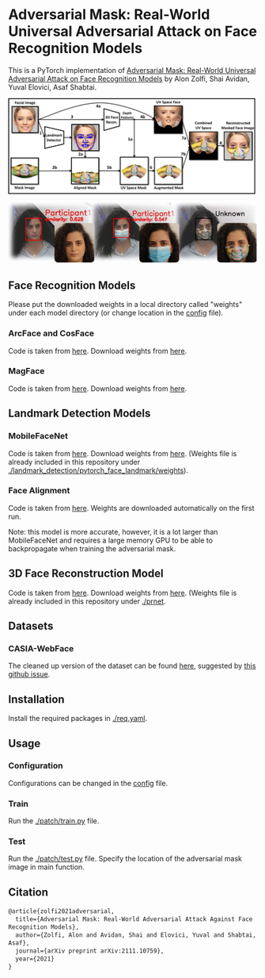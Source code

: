 # Adversarial Mask: Real-World Universal Adversarial Attack on Face Recognition Models

This is a PyTorch implementation of [Adversarial Mask: Real-World Universal Adversarial Attack on Face Recognition Models](https://arxiv.org/pdf/2111.10759.pdf) by Alon Zolfi, Shai Avidan, Yuval Elovici, Asaf Shabtai. 

![projection pipeline](https://github.com/AlonZolfi/AdversarialMask/blob/master/data/projection_pipeline.png?raw=true)

![intro](https://github.com/AlonZolfi/AdversarialMask/blob/master/data/intro.png?raw=true)

## Face Recognition Models

Please put the downloaded weights in a local directory called "weights" under each model directory (or change location in the [config](https://github.com/AlonZolfi/AdversarialMask/blob/master/patch/config.py) file).
### ArcFace and CosFace

Code is taken from [here](https://github.com/deepinsight/insightface/tree/master/recognition/arcface_torch).
Download weights from [here](https://1drv.ms/u/s!AswpsDO2toNKq0lWY69vN58GR6mw?e=p9Ov5d).

### MagFace

Code is taken from [here](https://github.com/IrvingMeng/MagFace).
Download weights from [here](https://drive.google.com/file/d/1Bd87admxOZvbIOAyTkGEntsEz3fyMt7H/view).

## Landmark Detection Models

### MobileFaceNet

Code is taken from [here](https://github.com/cunjian/pytorch_face_landmark).
Download weights from [here](https://drive.google.com/file/d/1T8J73UTcB25BEJ_ObAJczCkyGKW5VaeY/view?usp=sharing).
(Weights file is already included in this repository under [./landmark_detection/pytorch_face_landmark/weights](https://github.com/AlonZolfi/AdversarialMask/tree/master/landmark_detection/pytorch_face_landmark/weights)).

### Face Alignment

Code is taken from [here](https://github.com/1adrianb/face-alignment).
Weights are downloaded automatically on the first run.

Note: this model is more accurate, however, it is a lot larger than MobileFaceNet and requires a large memory GPU to be able to backpropagate when training the adversarial mask.

## 3D Face Reconstruction Model

Code is taken from [here](https://github.com/YadiraF/PRNet).
Download weights from [here](https://drive.google.com/file/d/1UoE-XuW1SDLUjZmJPkIZ1MLxvQFgmTFH/view). (Weights file is already included in this repository under [./prnet](https://github.com/AlonZolfi/AdversarialMask/tree/master/prnet).

## Datasets

### CASIA-WebFace

The cleaned up version of the dataset can be found [here](https://onedrive.live.com/?authkey=%21AJjQxHY%2DaKK%2DzPw&cid=1FD95D6F0AF30F33&id=1FD95D6F0AF30F33%2174855&parId=1FD95D6F0AF30F33%2174853&action=locate), suggested by [this github issue](https://github.com/cmusatyalab/openface/issues/119#issuecomment-455986064).

## Installation

Install the required packages in [./req.yaml](https://github.com/AlonZolfi/AdversarialMask/tree/master/req.yaml).

## Usage

### Configuration

Configurations can be changed in the [config](https://github.com/AlonZolfi/AdversarialMask/blob/master/patch/config.py) file.

### Train

Run the [./patch/train.py](https://github.com/AlonZolfi/AdversarialMask/blob/master/patch/train.py) file.

### Test

Run the [./patch/test.py](https://github.com/AlonZolfi/AdversarialMask/blob/master/patch/test.py) file. Specify the location of the adversarial mask image in main function.

## Citation
```
@article{zolfi2021adversarial,
  title={Adversarial Mask: Real-World Adversarial Attack Against Face Recognition Models},
  author={Zolfi, Alon and Avidan, Shai and Elovici, Yuval and Shabtai, Asaf},
  journal={arXiv preprint arXiv:2111.10759},
  year={2021}
}
```
